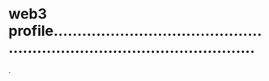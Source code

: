 # web3 profile................................................................................................
.
